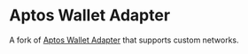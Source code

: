 # Aptos Wallet Adapter

A fork of [Aptos Wallet Adapter](https://github.com/aptos-labs/aptos-wallet-adapter) that supports custom networks.
